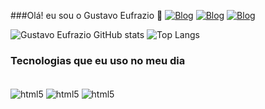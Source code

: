 ###Olá! eu sou o Gustavo Eufrazio 👋
[![Blog](https://img.shields.io/badge/Blogger-FF5722?style=for-the-badge&logo=blogger&logoColor=white)](https://github.com/GustavoEufrazio)
[![Blog](https://img.shields.io/badge/Blogger-FF5722?style=for-the-badge&logo=blogger&logoColor=white)](https://github.com/GustavoEufrazio)
[![Blog](https://img.shields.io/badge/Blogger-FF5722?style=for-the-badge&logo=blogger&logoColor=white)](https://github.com/GustavoEufrazio)

![Gustavo Eufrazio GitHub stats](https://github-readme-stats.vercel.app/api?username=GustavoEufrazio&show_icons=true&theme=highcontrast&locale=pt-br)
![Top Langs](https://github-readme-stats.vercel.app/api/top-langs/?username=GustavoEufrazio&layout=compact&theme=highcontrast&locale=pt-br)

### Tecnologias que eu uso no meu dia
<div style="display: inline_block"><br>
    <img align='center' alt='html5' src= 'https://img.shields.io/badge/Java-ED8B01?style=for-the-badge&logo=openjdk&logoColor=black'>
     <img align='center' alt='html5' src= 'https://img.shields.io/badge/Kotlin-A020F0?&style=for-the-badge&logo=kotlin&logoColor=white'>
     <img align='center' alt='html5' src= 'https://img.shields.io/badge/MySQL-0000FF?style=for-the-badge&logo=mysql&logoColor=white'>
  
</div>
